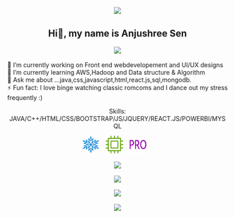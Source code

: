 <p align="center">
  <img  src="https://media1.tenor.com/images/86489b28cf2316bb0d141809cc900f66/tenor.gif?itemid=17921729">
  </p>

<h2 align="center"> Hi👋, my name is Anjushree Sen</h2>
<p align="center">
  <a href="https://github.com/DenverCoder1/readme-typing-svg"><img src="https://readme-typing-svg.herokuapp.com?font=Mitr&color=6633CCsize=24&center=true&vCenter=true&lines=+Front+end+web+developer;Data+Analyst"></a>
  
</p>


<p align="center">

 🔭 I’m currently working on Front end webdevelopement and UI/UX designs
 <br>
 🌱 I’m currently learning AWS,Hadoop and Data structure & Algorithm
 <br>
 💬 Ask me about ...java,css,javascript,html,react.js,sql,mongodb.
 <br>
 ⚡ Fun fact: I love binge watching classic romcoms and I dance out my stress frequently :)
</p>


<p align="center">
  Skills:   JAVA/C++/HTML/CSS/BOOTSTRAP/JS/JQUERY/REACT.JS/POWERBI/MYSQL
  </p>

 <p align="center">
  <a href='https://archiveprogram.github.com/'><img src='https://raw.githubusercontent.com/acervenky/animated-github-badges/master/assets/acbadge.gif' width='40' height='40'></a> <a href='https://docs.github.com/en/developers'><img src='https://raw.githubusercontent.com/acervenky/animated-github-badges/master/assets/devbadge.gif' width='40' height='40'></a> <a href='https://github.com/pricing'><img src='https://raw.githubusercontent.com/acervenky/animated-github-badges/master/assets/pro.gif' width='40' height='40'></a> 
</p>

  <p align="center">
   <img align="center" src="https://gpvc.arturio.dev/anjushreesen">
 
   
  <p align="center"> 
  <img align="center" src="https://github-readme-stats.vercel.app/api?username=anjushreesen&theme=synthwave&show_icons=true&count_private=true"> 

  
   <p align="center">
     <img align="center" src="https://activity-graph.herokuapp.com/graph?username=anjushreesen"> 

   <p align="center">
    <img align="center" src="https://github-readme-streak-stats.herokuapp.com/?user=anjushreesen&theme=dark"> 

   
